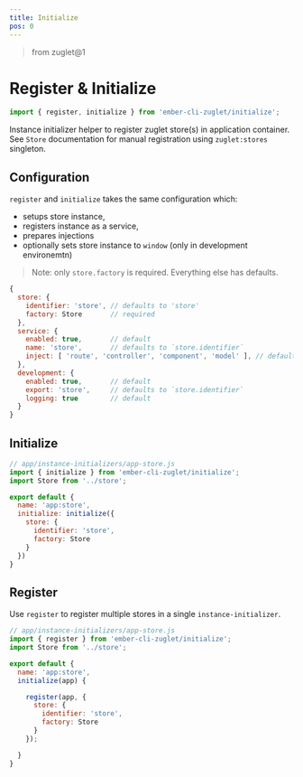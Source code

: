 ```yaml
---
title: Initialize
pos: 0
---
```


> from zuglet@1

# Register & Initialize

``` javascript
import { register, initialize } from 'ember-cli-zuglet/initialize';
```

Instance initializer helper to register zuglet store(s) in application container. See `Store` documentation for manual registration using `zuglet:stores` singleton.

## Configuration

`register` and `initialize` takes the same configuration which:

* setups store instance,
* registers instance as a service,
* prepares injections
* optionally sets store instance to `window` (only in development environemtn)

> Note: only `store.factory` is required. Everything else has defaults.

``` javascript
{
  store: {
    identifier: 'store', // defaults to 'store'
    factory: Store       // required
  },
  service: {
    enabled: true,       // default
    name: 'store',       // defaults to `store.identifier`
    inject: [ 'route', 'controller', 'component', 'model' ], // default
  },
  development: {
    enabled: true,       // default
    export: 'store',     // defaults to `store.identifier`
    logging: true        // default
  }
}
```

## Initialize

``` javascript
// app/instance-initializers/app-store.js
import { initialize } from 'ember-cli-zuglet/initialize';
import Store from '../store';

export default {
  name: 'app:store',
  initialize: initialize({
    store: {
      identifier: 'store',
      factory: Store
    }
  })
}
```

## Register

Use `register` to register multiple stores in a single `instance-initializer`.

``` javascript
// app/instance-initializers/app-store.js
import { register } from 'ember-cli-zuglet/initialize';
import Store from '../store';

export default {
  name: 'app:store',
  initialize(app) {

    register(app, {
      store: {
        identifier: 'store',
        factory: Store
      }
    });

  }
}
```
